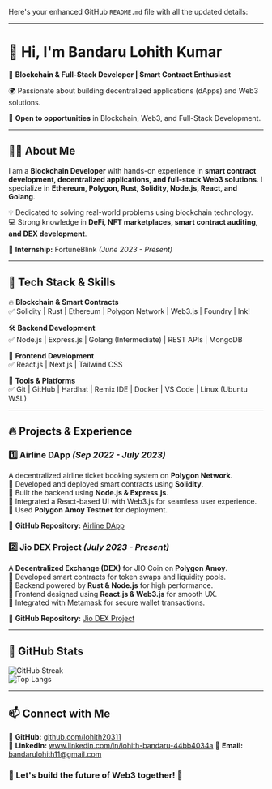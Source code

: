 Here's your enhanced GitHub `README.md` file with all the updated details:  

---

# 👋 Hi, I'm Bandaru Lohith Kumar  

🚀 **Blockchain & Full-Stack Developer | Smart Contract Enthusiast**  

🌍 Passionate about building decentralized applications (dApps) and Web3 solutions.  

📩 **Open to opportunities** in Blockchain, Web3, and Full-Stack Development.  

---

## 👨‍💻 About Me  

I am a **Blockchain Developer** with hands-on experience in **smart contract development, decentralized applications, and full-stack Web3 solutions**. I specialize in **Ethereum, Polygon, Rust, Solidity, Node.js, React, and Golang**.  

💡 Dedicated to solving real-world problems using blockchain technology.  
💻 Strong knowledge in **DeFi, NFT marketplaces, smart contract auditing, and DEX development**.  

📍 **Internship:** FortuneBlink *(June 2023 - Present)*  

---

## 🔧 Tech Stack & Skills  

🔥 **Blockchain & Smart Contracts**  
✅ Solidity | Rust | Ethereum | Polygon Network | Web3.js | Foundry | Ink!  

🛠 **Backend Development**  
✅ Node.js | Express.js | Golang (Intermediate) | REST APIs | MongoDB  

🎨 **Frontend Development**  
✅ React.js | Next.js | Tailwind CSS  

🚀 **Tools & Platforms**  
✅ Git | GitHub | Hardhat | Remix IDE | Docker | VS Code | Linux (Ubuntu WSL)  

---

## 🔥 Projects & Experience  

### **1️⃣ Airline DApp** *(Sep 2022 - July 2023)*  
A decentralized airline ticket booking system on **Polygon Network**.  
🔹 Developed and deployed smart contracts using **Solidity**.  
🔹 Built the backend using **Node.js & Express.js**.  
🔹 Integrated a React-based UI with Web3.js for seamless user experience.  
🔹 Used **Polygon Amoy Testnet** for deployment.  

🔗 **GitHub Repository:** [Airline DApp](https://github.com/lohith20311/airline-dapp)  

### **2️⃣ Jio DEX Project** *(July 2023 - Present)*  
A **Decentralized Exchange (DEX)** for JIO Coin on **Polygon Amoy**.  
🔹 Developed smart contracts for token swaps and liquidity pools.  
🔹 Backend powered by **Rust & Node.js** for high performance.  
🔹 Frontend designed using **React.js & Web3.js** for smooth UX.  
🔹 Integrated with Metamask for secure wallet transactions.  

🔗 **GitHub Repository:** [Jio DEX Project](https://github.com/lohith20311/jio_dex_project)  

---

## 🚀 GitHub Stats  
![GitHub Streak](https://github-readme-streak-stats.herokuapp.com/?user=lohith20311&theme=radical)  
![Top Langs](https://github-readme-stats.vercel.app/api/top-langs/?username=lohith20311&layout=compact&theme=radical)  

---

## 📫 Connect with Me  

🔗 **GitHub:** [github.com/lohith20311](https://github.com/lohith20311)  
🔗 **LinkedIn:** www.linkedin.com/in/lohith-bandaru-44bb4034a
📩 **Email:** bandarulohith11@gmail.com  



### 🎯 Let's build the future of Web3 together! 🚀  

